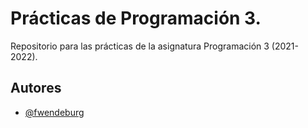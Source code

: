 # Prácticas de Programación 3.

Repositorio para las prácticas de la asignatura Programación 3 (2021-2022).

## Autores

- [@fwendeburg](https://www.github.com/fwendeburg)

